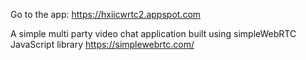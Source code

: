 
Go to the app: https://hxiicwrtc2.appspot.com

A simple multi party video chat application built using simpleWebRTC JavaScript library https://simplewebrtc.com/
